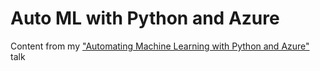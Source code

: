 # Auto ML with Python and Azure
Content from my ["Automating Machine Learning with Python and Azure"](https://sessionize.com/s/matt-eland/automating-machine-learning-with-python-and-azure/49272) talk
